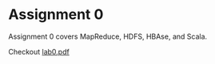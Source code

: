 # Assignment 0

Assignment 0 covers MapReduce, HDFS, HBAse, and Scala.

Checkout [lab0.pdf](https://github.com/alishibli97/Data-Intensive/blob/main/lab0/lab0.pdf)
